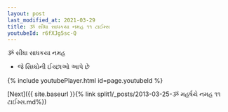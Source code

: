 ```yaml
---
layout: post
last_modified_at: 2021-03-29
title: ૐ સીધા સાધકયા નમહ ૧૧ ટાઈમ્સ
youtubeId: r6fXJg5sc-Q
---
```

 
 
 ૐ સીધા સાધકયા નમહ  
 
 -  જે સિધ્ધોની ઈચ્છાઓ આપે છે 
 
  
 
  
 
 
 
 
 
 


{% include youtubePlayer.html id=page.youtubeId %}
 
[Next]({{ site.baseurl }}{% link  split1/_posts/2013-03-25-ૐ મહર્ષયે નમહ ૧૧ ટાઈમ્સ.md%})
 

